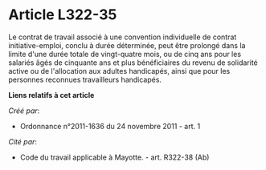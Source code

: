 # Article L322-35

Le contrat de travail associé à une convention individuelle de contrat initiative-emploi, conclu à durée déterminée, peut
être prolongé dans la limite d'une durée totale de vingt-quatre mois, ou de cinq ans pour les salariés âgés de cinquante ans
et plus bénéficiaires du revenu de solidarité active ou de l'allocation aux adultes handicapés, ainsi que pour les personnes
reconnues travailleurs handicapés.

**Liens relatifs à cet article**

_Créé par_:

  - Ordonnance n°2011-1636 du 24 novembre 2011 - art. 1

_Cité par_:

  - Code du travail applicable à Mayotte. - art. R322-38 (Ab)
